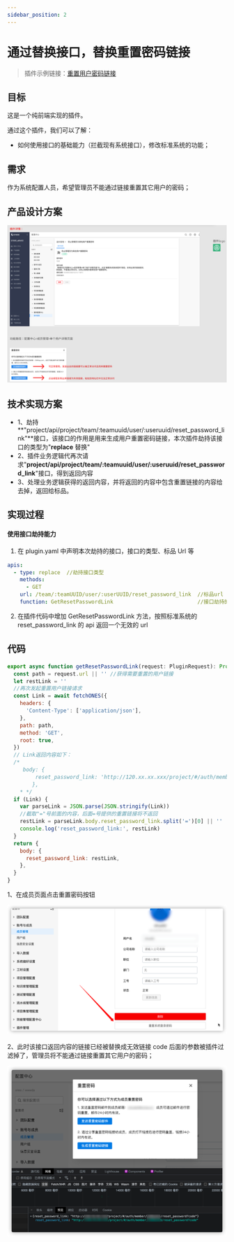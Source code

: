 ```yaml
---
sidebar_position: 2
---
```


# 通过替换接口，替换重置密码链接

> 插件示例链接：[重置用户密码链接](https://gitlab.partner.ones.ai/example/restpassword)

## 目标

这是一个纯前端实现的插件。

通过这个插件，我们可以了解：

- 如何使用接口的基础能力（拦截现有系统接口），修改标准系统的功能；

## 需求

作为系统配置人员，希望管理员不能通过链接重置其它用户的密码；

## 产品设计方案

![image](password1.jpg)

## 技术实现方案

- 1、劫持 **"project/api/project/team/:teamuuid/user/:useruuid/reset_password_link"**接口，该接口的作用是用来生成用户重置密码链接，本次插件劫持该接口的类型为"**replace** 替换"
- 2、插件业务逻辑代再次请求"**project/api/project/team/:teamuuid/user/:useruuid/reset_password_link**"接口，得到返回内容
- 3、处理业务逻辑获得的返回内容，并将返回的内容中包含重置链接的内容给去掉，返回给标品。

## 实现过程

#### 使用接口劫持能力

1. 在 plugin.yaml 中声明本次劫持的接口，接口的类型、标品 Url 等

```yaml
apis:
  - type: replace  //劫持接口类型
    methods:
      - GET
    url: /team/:teamUUID/user/:userUUID/reset_password_link  //标品url
    function: GetResetPasswordLink                           //接口劫持的处理函数
```

2. 在插件代码中增加 GetResetPasswordLink 方法，按照标准系统的 reset_password_link 的 api 返回一个无效的 url

## 代码

```javascript
export async function getResetPasswordLink(request: PluginRequest): Promise<PluginResponse> {
  const path = request.url || '' //获得需要重置的用户链接
  let restLink = ''
  //再次发起重置用户链接请求
  const Link = await fetchONES({
    headers: {
      'Content-Type': ['application/json'],
    },
    path: path,
    method: 'GET',
    root: true,
  })
  // Link返回内容如下：
  /*
     body: {
         reset_password_link: 'http://120.xx.xx.xxx/project/#/auth/member/xxxxxxxx/reset_password?code=z0XsIWftH57eaLCX5Kn2GePbR9Lamp6v'
        },
    * */
  if (Link) {
    var parseLink = JSON.parse(JSON.stringify(Link))
    //截取"="号前面的内容，后面=号提供的重置链接将不返回
    restLink = parseLink.body.reset_password_link.split('=')[0] || ''
    console.log('reset_password_link:', restLink)
  }
  return {
    body: {
      reset_password_link: restLink,
    },
  }
}
```

1、在成员页面点击重置密码按钮

![image](password2.jpg)

2、此时该接口返回内容的链接已经被替换成无效链接 code 后面的参数被插件过滤掉了，管理员将不能通过链接重置其它用户的密码；

![image](password3.jpg)
